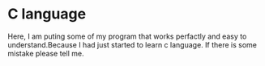# C language
Here, I am puting some of my program that works perfactly and easy to understand.Because I had just started to learn c language.
If there is some mistake please tell me.
